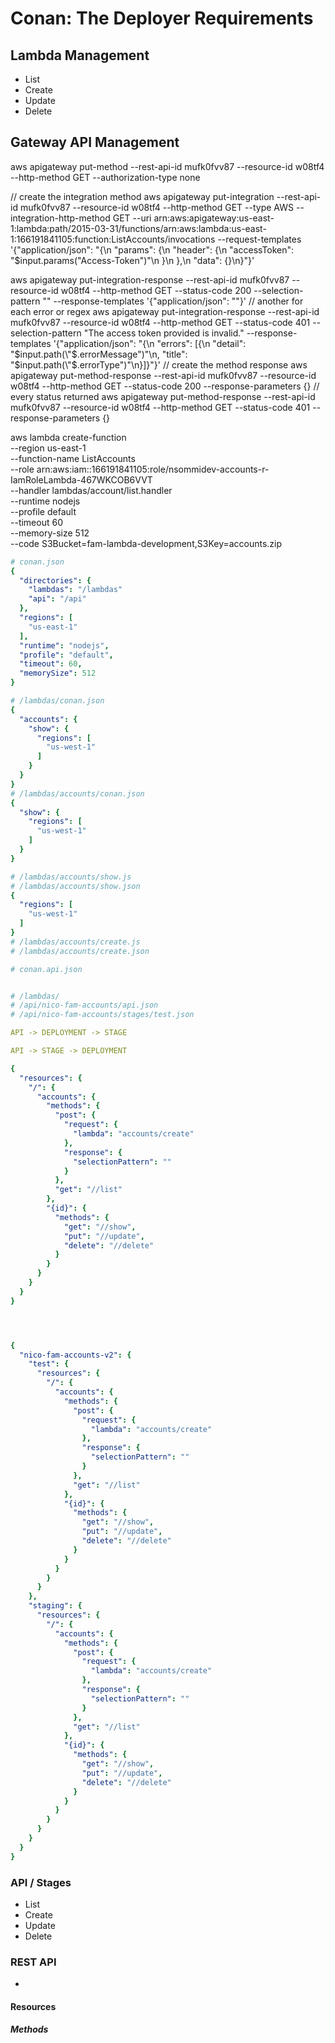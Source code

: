 # Conan: The Deployer Requirements

## Lambda Management

* List
* Create
* Update
* Delete

## Gateway API Management

aws apigateway put-method --rest-api-id mufk0fvv87 --resource-id w08tf4 --http-method GET --authorization-type none

// create the integration method
aws apigateway put-integration --rest-api-id mufk0fvv87 --resource-id w08tf4 --http-method GET --type AWS --integration-http-method GET --uri arn:aws:apigateway:us-east-1:lambda:path/2015-03-31/functions/arn:aws:lambda:us-east-1:166191841105:function:ListAccounts/invocations --request-templates '{"application/json": "{\n  \"params\": {\n      \"header\": {\n          \"accessToken\": \"$input.params(\"Access-Token\")\"\n      }\n  },\n  \"data\": {}\n}"}'

aws apigateway put-integration-response --rest-api-id mufk0fvv87 --resource-id w08tf4 --http-method GET --status-code 200 --selection-pattern "" --response-templates '{"application/json": ""}'
// another for each error or regex
aws apigateway put-integration-response --rest-api-id mufk0fvv87 --resource-id w08tf4 --http-method GET --status-code 401 --selection-pattern "The access token provided is invalid." --response-templates '{"application/json": "{\n  \"errors\": [{\n      \"detail\": \"$input.path(\"$.errorMessage\")\"\n, \"title\": \"$input.path(\"$.errorType\")\"\n}]}"}'
// create the method response
aws apigateway put-method-response --rest-api-id mufk0fvv87 --resource-id w08tf4 --http-method GET --status-code 200 --response-parameters {}
// every status returned
aws apigateway put-method-response --rest-api-id mufk0fvv87 --resource-id w08tf4 --http-method GET --status-code 401 --response-parameters {}

  aws lambda create-function \
  --region us-east-1 \
  --function-name ListAccounts \
  --role arn:aws:iam::166191841105:role/nsommidev-accounts-r-IamRoleLambda-467WKCOB6VVT \
  --handler lambdas/account/list.handler \
  --runtime nodejs \
  --profile default \
  --timeout 60 \
  --memory-size 512 \
  --code S3Bucket=fam-lambda-development,S3Key=accounts.zip

``` yaml
# conan.json
{
  "directories": {
    "lambdas": "/lambdas"
    "api": "/api"
  },
  "regions": [
    "us-east-1"
  ],
  "runtime": "nodejs",
  "profile": "default",
  "timeout": 60,
  "memorySize": 512
}
```

``` yaml
# /lambdas/conan.json
{
  "accounts": {
    "show": {
      "regions": [
        "us-west-1"
      ]
    }
  }
}
# /lambdas/accounts/conan.json
{
  "show": {
    "regions": [
      "us-west-1"
    ]
  }
}
```

``` yaml
# /lambdas/accounts/show.js
# /lambdas/accounts/show.json
{
  "regions": [
    "us-west-1"
  ]
}
# /lambdas/accounts/create.js
# /lambdas/accounts/create.json
```

``` yaml
# conan.api.json


# /lambdas/
# /api/nico-fam-accounts/api.json
# /api/nico-fam-accounts/stages/test.json

API -> DEPLOYMENT -> STAGE

API -> STAGE -> DEPLOYMENT

{
  "resources": {
    "/": {
      "accounts": {
        "methods": {
          "post": {
            "request": {
              "lambda": "accounts/create"
            },
            "response": {
              "selectionPattern": ""
            }
          },
          "get": "//list"
        },
        "{id}": {
          "methods": {
            "get": "//show",
            "put": "//update",
            "delete": "//delete"
          }
        }
      }
    }
  }
}




{
  "nico-fam-accounts-v2": {
    "test": {
      "resources": {
        "/": {
          "accounts": {
            "methods": {
              "post": {
                "request": {
                  "lambda": "accounts/create"
                },
                "response": {
                  "selectionPattern": ""
                }
              },
              "get": "//list"
            },
            "{id}": {
              "methods": {
                "get": "//show",
                "put": "//update",
                "delete": "//delete"
              }
            }
          }
        }
      }
    },
    "staging": {
      "resources": {
        "/": {
          "accounts": {
            "methods": {
              "post": {
                "request": {
                  "lambda": "accounts/create"
                },
                "response": {
                  "selectionPattern": ""
                }
              },
              "get": "//list"
            },
            "{id}": {
              "methods": {
                "get": "//show",
                "put": "//update",
                "delete": "//delete"
              }
            }
          }
        }
      }
    }
  }
}
```

### API / Stages

* List
* Create
* Update
* Delete

### REST API

*

#### Resources

##### Methods
